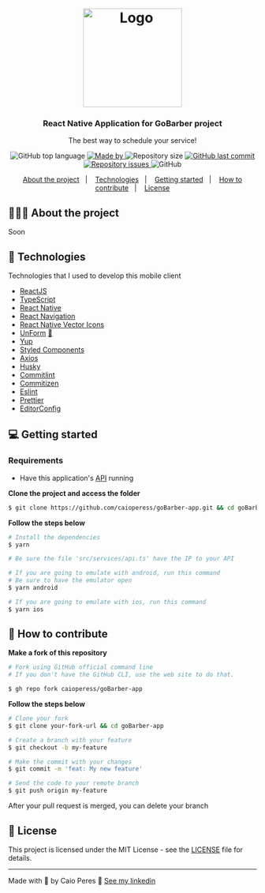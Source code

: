 <h1 align="center">
  <img alt="Logo" src="https://res.cloudinary.com/eliasgcf/image/upload/v1588625369/GoBarber/logo_iw1v9f.svg" width="200px">
</h1>

<h3 align="center">
  React Native Application for GoBarber project
</h3>

<p align="center">The best way to schedule your service!</p>

<p align="center">
  <img alt="GitHub top language" src="https://img.shields.io/github/languages/top/caioperess/goBarber-app?color=%23FF9000">

  <a href="https://www.linkedin.com/in/caioperess/" target="_blank" rel="noopener noreferrer">
    <img alt="Made by" src="https://img.shields.io/badge/made%20by-%20caio%20peres-%23FF9000">
  </a>

  <img alt="Repository size" src="https://img.shields.io/github/repo-size/caioperess/goBarber-app?color=%23FF9000">

  <a href="https://github.com/caioperess/goBarber-app/commits/master">
    <img alt="GitHub last commit" src="https://img.shields.io/github/last-commit/caioperess/goBarber-app?color=%23FF9000">
  </a>

  <a href="https://github.com/caioperess/goBarber-app/issues">
    <img alt="Repository issues" src="https://img.shields.io/github/issues/caioperess/goBarber-app?color=%23FF9000">
  </a>

  <img alt="GitHub" src="https://img.shields.io/github/license/caioperess/goBarber-app?color=%23FF9000">
</p>

<p align="center">
  <a href="#%EF%B8%8F-about-the-project">About the project</a>&nbsp;&nbsp;&nbsp;|&nbsp;&nbsp;&nbsp;
  <a href="#-technologies">Technologies</a>&nbsp;&nbsp;&nbsp;|&nbsp;&nbsp;&nbsp;
  <a href="#-getting-started">Getting started</a>&nbsp;&nbsp;&nbsp;|&nbsp;&nbsp;&nbsp;
  <a href="#-how-to-contribute">How to contribute</a>&nbsp;&nbsp;&nbsp;|&nbsp;&nbsp;&nbsp;
  <a href="#-license">License</a>
</p>

## 💇🏻‍♂️ About the project

Soon

## 🚀 Technologies

Technologies that I used to develop this mobile client

- [ReactJS](https://reactjs.org/)
- [TypeScript](https://www.typescriptlang.org/)
- [React Native](https://reactnative.dev/)
- [React Navigation](https://reactnavigation.org/)
- [React Native Vector Icons](https://github.com/oblador/react-native-vector-icons)
- [UnForm](https://unform.dev/) [💜](https://rocketseat.com.br/)
- [Yup](https://github.com/jquense/yup)
- [Styled Components](https://styled-components.com/)
- [Axios](https://github.com/axios/axios)
- [Husky](https://github.com/typicode/husky)
- [Commitlint](https://github.com/conventional-changelog/commitlint)
- [Commitizen](https://github.com/commitizen/cz-cli)
- [Eslint](https://eslint.org/)
- [Prettier](https://prettier.io/)
- [EditorConfig](https://editorconfig.org/)

## 💻 Getting started

### Requirements

- Have this application's [API](https://github.com/caioperess/goBarber-api) running

**Clone the project and access the folder**

```bash
$ git clone https://github.com/caioperess/goBarber-app.git && cd goBarber-app
```

**Follow the steps below**

```bash
# Install the dependencies
$ yarn

# Be sure the file 'src/services/api.ts' have the IP to your API

# If you are going to emulate with android, run this command
# Be sure to have the emulator open
$ yarn android

# If you are going to emulate with ios, run this command
$ yarn ios
```

## 🤔 How to contribute

**Make a fork of this repository**

```bash
# Fork using GitHub official command line
# If you don't have the GitHub CLI, use the web site to do that.

$ gh repo fork caioperess/goBarber-app
```

**Follow the steps below**

```bash
# Clone your fork
$ git clone your-fork-url && cd goBarber-app

# Create a branch with your feature
$ git checkout -b my-feature

# Make the commit with your changes
$ git commit -m 'feat: My new feature'

# Send the code to your remote branch
$ git push origin my-feature
```

After your pull request is merged, you can delete your branch

## 📝 License

This project is licensed under the MIT License - see the [LICENSE](LICENSE.md) file for details.

---

Made with 💜 by Caio Peres 👋 [See my linkedin](https://www.linkedin.com/in/caioperess/)
